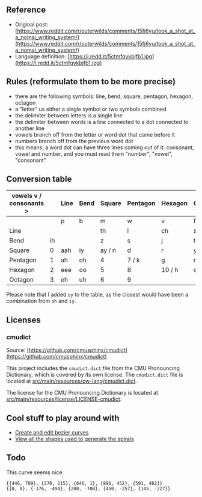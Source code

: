 ## Reference

- Original post:
  [https://www.reddit.com/r/outerwilds/comments/15fj6yu/took_a_shot_at_a_nomai_writing_system/](https://www.reddit.com/r/outerwilds/comments/15fj6yu/took_a_shot_at_a_nomai_writing_system/)
- Language definition: [https://i.redd.it/5ctmfqykbjfb1.jpg](https://i.redd.it/5ctmfqykbjfb1.jpg)

## Rules (reformulate them to be more precise)

- there are the following symbols: line, bend, square, pentagon, hexagon, octagon
- a "letter" us either a single symbol or two symbols combined
- the delimiter between letters is a single line
- the delimiter between words is a line connected to a dot connected to another line
- vowels branch off from the letter or word dot that came before it
- numbers branch off from the previous word dot
- this means, a word dot can have three lines coming out of it: consonant, vowel and number, and you must read them
  "number", "vowel", "consonant"

## Conversion table

| vowels v / consonants > |    | Line | Bend | Square | Pentagon | Hexagon | Octagon |
|-------------------------|----|------|------|--------|----------|---------|---------|
|                         |    | p    | b    | m      | w        | v       | f       |
| Line                    |    |      |      | th     | l        | ch      | sh      |
| Bend                    | ih |      |      | z      | s        | j       | t       |
| Square                  | 0  | aah  | iy   | ay / n | d        | r       | y       |
| Pentagon                | 1  | ah   | oh   | 4      | 7 / k    | g       | ng      |
| Hexagon                 | 2  | eee  | oo   | 5      | 8        | 10 / h  | oy      |
| Octagon                 | 3  | eh   | uh   | 6      | 9        |         |         |

Please note that I added `oy` to the table, as the closest would have been a combination from `oh` and `iy`.

## Licenses

### cmudict

Source: [https://github.com/cmusphinx/cmudict](https://github.com/cmusphinx/cmudict)

This project includes the `cmudict.dict` file from the CMU Pronouncing Dictionary, which is covered by its own license.
The `cmudict.dict` file is located at
[src/main/resources/ow-lang/cmudict.dict](src/main/resources/ow-lang/cmudict.dict).

The license for the CMU Pronouncing Dictionary is located at
[src/main/resources/license/LICENSE-cmudict](src/main/resources/ow-lang/cmudict.dict).

## Cool stuff to play around with

- [Create and edit bezier curves](src/test/java/de/yanwittmann/ow/lang/BezierEditor.java)
- [View all the shapes used to generate the spirals](src/test/java/de/yanwittmann/ow/lang/ShapeDefinitionVisualizer.java)

## Todo

This curve seems nice:

    {{446, 709}, {270, 215}, {646, 1}, {896, 452}, {591, 482}}
    {{0, 0}, {-176, -494}, {200, -708}, {450, -257}, {145, -227}}
